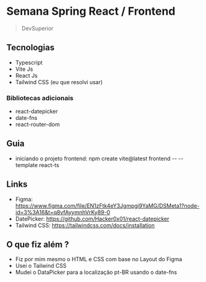 # Semana Spring React / Frontend

> DevSuperior

## Tecnologias

- Typescript
- Vite Js
- React Js
- Tailwind CSS (eu que resolvi usar)

### Bibliotecas adicionais

- react-datepicker
- date-fns
- react-router-dom

## Guia

- iniciando o projeto frontend: npm create vite@latest frontend -- --template react-ts

## Links

- Figma: https://www.figma.com/file/EN1zFtk4eY3Jgmpgi9YaMG/DSMeta1?node-id=3%3A16&t=q8vfAyymnhVrKy89-0
- DatePicker: https://github.com/Hacker0x01/react-datepicker
- Tailwind CSS: https://tailwindcss.com/docs/installation

## O que fiz além ?

- Fiz por mim mesmo o HTML e CSS com base no Layout do Figma
- Usei o Tailwind CSS
- Mudei o DataPicker para a localização pt-BR usando o date-fns

